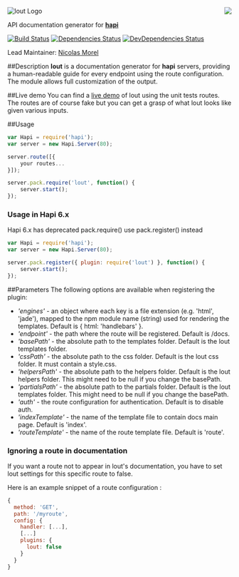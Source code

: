 <a href="https://github.com/spumko"><img src="https://raw.github.com/spumko/spumko/master/images/from.png" align="right" /></a>
![lout Logo](https://raw.github.com/spumko/lout/master/images/lout.png)

API documentation generator for [**hapi**](https://github.com/spumko/hapi)

[![Build Status](https://secure.travis-ci.org/spumko/lout.png)](http://travis-ci.org/spumko/lout)
[![Dependencies Status](https://david-dm.org/spumko/lout.png)](https://david-dm.org/spumko/lout)
[![DevDependencies Status](https://david-dm.org/spumko/lout/dev-status.png)](https://david-dm.org/spumko/lout#info=devDependencies)

Lead Maintainer: [Nicolas Morel](https://github.com/Marsup)

##Description
**lout** is a documentation generator for **hapi** servers, providing a human-readable guide for every endpoint
using the route configuration. The module allows full customization of the output.

##Live demo
You can find a [live demo](http://lout.herokuapp.com/) of lout using the unit tests routes.
The routes are of course fake but you can get a grasp of what lout looks like given various inputs.

##Usage

```javascript
var Hapi = require('hapi');
var server = new Hapi.Server(80);

server.route([{
    your routes...
}]);

server.pack.require('lout', function() {
    server.start();
});

```

### Usage in Hapi 6.x

Hapi 6.x has deprecated pack.require() use pack.register() instead

```javascript
var Hapi = require('hapi');
var server = new Hapi.Server(80);

server.pack.register({ plugin: require('lout') }, function() {
    server.start();
});
```

##Parameters
The following options are available when registering the plugin:
- _'engines'_ - an object where each key is a file extension (e.g. 'html', 'jade'), mapped to the npm module name (string) used for rendering the templates.  Default is { html: 'handlebars' }.
- _'endpoint'_ - the path where the route will be registered.  Default is /docs.
- _'basePath'_ - the absolute path to the templates folder.  Default is the lout templates folder.
- _'cssPath'_ - the absolute path to the css folder.  Default is the lout css folder. It must contain a style.css.
- _'helpersPath'_ - the absolute path to the helpers folder.  Default is the lout helpers folder. This might need to be null if you change the basePath.
- _'partialsPath'_ - the absolute path to the partials folder.  Default is the lout templates folder. This might need to be null if you change the basePath.
- _'auth'_ - the route configuration for authentication.  Default is to disable auth.
- _'indexTemplate'_ - the name of the template file to contain docs main page.  Default is 'index'.
- _'routeTemplate'_ - the name of the route template file.  Default is 'route'.

### Ignoring a route in documentation

If you want a route not to appear in lout's documentation, you have to set lout settings for this specific route to false.

Here is an example snippet of a route configuration :

```js
{
  method: 'GET',
  path: '/myroute',
  config: {
    handler: [...],
    [...]
    plugins: {
      lout: false
    }
  }
}

```
